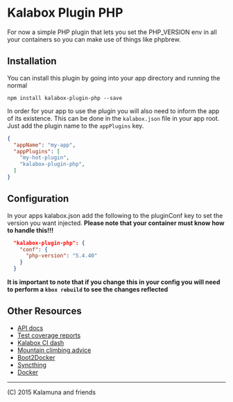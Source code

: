 # Kalabox Plugin PHP

For now a simple PHP plugin that lets you set the PHP_VERSION env in all your containers so you can make use of things
like phpbrew.

## Installation

You can install this plugin by going into your app directory and running the normal

```
npm install kalabox-plugin-php --save
```

In order for your app to use the plugin you will also need to inform the app of its existence. This can be done in the `kalabox.json` file in your app root. Just add the plugin name to the `appPlugins` key.

```json
{
  "appName": "my-app",
  "appPlugins": [
    "my-hot-plugin",
    "kalabox-plugin-php",
  ]
}
```

## Configuration

In your apps kalabox.json add the following to the pluginConf key to set the version you want injected. **Please note that
your container must know how to handle this!!!**

```json
  "kalabox-plugin-php": {
    "conf": {
      "php-version": "5.4.40"
    }
  }
```

**It is important to note that if you change this in your config you will need to perform a `kbox rebuild` to see the changes reflected**

## Other Resources

* [API docs](http://api.kalabox.me/)
* [Test coverage reports](http://coverage.kalabox.me/)
* [Kalabox CI dash](http://ci.kalabox.me/)
* [Mountain climbing advice](https://www.youtube.com/watch?v=tkBVDh7my9Q)
* [Boot2Docker](https://github.com/boot2docker/boot2docker)
* [Syncthing](https://github.com/syncthing/syncthing)
* [Docker](https://github.com/docker/docker)

-------------------------------------------------------------------------------------
(C) 2015 Kalamuna and friends


